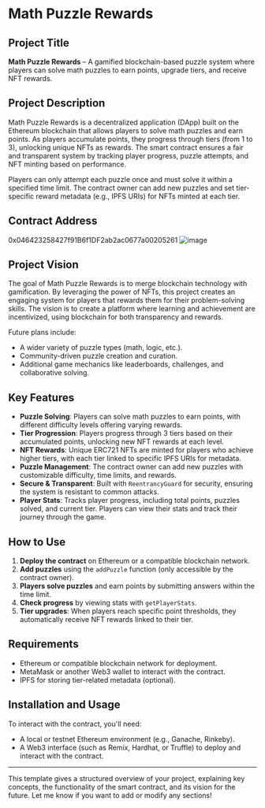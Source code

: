# Math Puzzle Rewards

## Project Title
**Math Puzzle Rewards** – A gamified blockchain-based puzzle system where players can solve math puzzles to earn points, upgrade tiers, and receive NFT rewards.

## Project Description
Math Puzzle Rewards is a decentralized application (DApp) built on the Ethereum blockchain that allows players to solve math puzzles and earn points. As players accumulate points, they progress through tiers (from 1 to 3), unlocking unique NFTs as rewards. The smart contract ensures a fair and transparent system by tracking player progress, puzzle attempts, and NFT minting based on performance.

Players can only attempt each puzzle once and must solve it within a specified time limit. The contract owner can add new puzzles and set tier-specific reward metadata (e.g., IPFS URIs) for NFTs minted at each tier.

## Contract Address
0x046423258427f91B6f1DF2ab2ac0677a00205261
![image](https://github.com/user-attachments/assets/b6ee936f-91cd-4cba-9a18-30fc17f752e9)


## Project Vision
The goal of Math Puzzle Rewards is to merge blockchain technology with gamification. By leveraging the power of NFTs, this project creates an engaging system for players that rewards them for their problem-solving skills. The vision is to create a platform where learning and achievement are incentivized, using blockchain for both transparency and rewards.

Future plans include:
- A wider variety of puzzle types (math, logic, etc.).
- Community-driven puzzle creation and curation.
- Additional game mechanics like leaderboards, challenges, and collaborative solving.

## Key Features
- **Puzzle Solving**: Players can solve math puzzles to earn points, with different difficulty levels offering varying rewards.
- **Tier Progression**: Players progress through 3 tiers based on their accumulated points, unlocking new NFT rewards at each level.
- **NFT Rewards**: Unique ERC721 NFTs are minted for players who achieve higher tiers, with each tier linked to specific IPFS URIs for metadata.
- **Puzzle Management**: The contract owner can add new puzzles with customizable difficulty, time limits, and rewards.
- **Secure & Transparent**: Built with `ReentrancyGuard` for security, ensuring the system is resistant to common attacks.
- **Player Stats**: Tracks player progress, including total points, puzzles solved, and current tier. Players can view their stats and track their journey through the game.

## How to Use
1. **Deploy the contract** on Ethereum or a compatible blockchain network.
2. **Add puzzles** using the `addPuzzle` function (only accessible by the contract owner).
3. **Players solve puzzles** and earn points by submitting answers within the time limit.
4. **Check progress** by viewing stats with `getPlayerStats`.
5. **Tier upgrades**: When players reach specific point thresholds, they automatically receive NFT rewards linked to their tier.

## Requirements
- Ethereum or compatible blockchain network for deployment.
- MetaMask or another Web3 wallet to interact with the contract.
- IPFS for storing tier-related metadata (optional).

## Installation and Usage

To interact with the contract, you'll need:
- A local or testnet Ethereum environment (e.g., Ganache, Rinkeby).
- A Web3 interface (such as Remix, Hardhat, or Truffle) to deploy and interact with the contract.

---



This template gives a structured overview of your project, explaining key concepts, the functionality of the smart contract, and its vision for the future. Let me know if you want to add or modify any sections!
